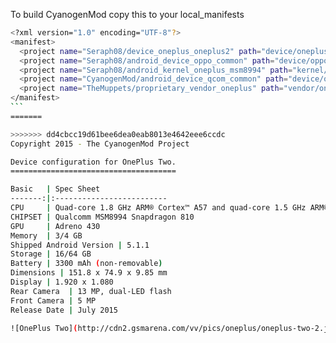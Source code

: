 To build CyanogenMod copy this to your local_manifests
````bash
<?xml version="1.0" encoding="UTF-8"?>
<manifest>
  <project name="Seraph08/device_oneplus_oneplus2" path="device/oneplus/oneplus2" remote="github" revision="cm-13.0" />
  <project name="Seraph08/android_device_oppo_common" path="device/oppo/common" remote="github" revision="cm-13.0" />
  <project name="Seraph08/android_kernel_oneplus_msm8994" path="kernel/oneplus/msm8994" remote="github" revision="cm-13.0" />
  <project name="CyanogenMod/android_device_qcom_common" path="device/qcom/common" remote="github" />
  <project name="TheMuppets/proprietary_vendor_oneplus" path="vendor/oneplus" remote="github" revision="cm-13.0" />
</manifest>
```
=======

>>>>>>> dd4cbcc19d61bee6dea0eab8013e4642eee6ccdc
Copyright 2015 - The CyanogenMod Project

Device configuration for OnePlus Two.
=====================================

Basic   | Spec Sheet
-------:|:-------------------------
CPU     | Quad-core 1.8 GHz ARM® Cortex™ A57 and quad-core 1.5 GHz ARM® Cortex™ A53
CHIPSET | Qualcomm MSM8994 Snapdragon 810
GPU     | Adreno 430
Memory  | 3/4 GB
Shipped Android Version | 5.1.1
Storage | 16/64 GB
Battery | 3300 mAh (non-removable)
Dimensions | 151.8 x 74.9 x 9.85 mm
Display | 1.920 x 1.080
Rear Camera  | 13 MP, dual-LED flash
Front Camera | 5 MP
Release Date | July 2015

![OnePlus Two](http://cdn2.gsmarena.com/vv/pics/oneplus/oneplus-two-2.jpg "OnePlus Two")
